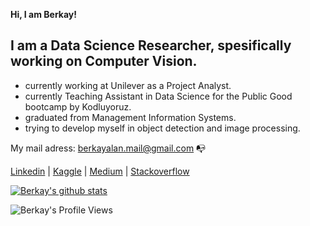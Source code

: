 **Hi, I am Berkay!**

## I am a Data Science Researcher, spesifically working on Computer Vision.

- currently working at Unilever as a Project Analyst.
- currently Teaching Assistant in Data Science for the Public Good bootcamp by Kodluyoruz.
- graduated from Management Information Systems.
- trying to develop myself in object detection and image processing.

My mail adress: berkayalan.mail@gmail.com :mailbox_with_no_mail:

[Linkedin](https://www.linkedin.com/in/berkayalan/) | [Kaggle](https://www.kaggle.com/berkayalan) | [Medium](https://medium.com/@berkayalan14) | [Stackoverflow](https://stackoverflow.com/users/13472725/berkayln)

[![Berkay's github stats](https://github-readme-stats.vercel.app/api?username=berkayalan)](https://github.com/berkayalan/github-readme-stats)


![Berkay's Profile Views](https://komarev.com/ghpvc/?username=berkayalan&color=blue)
